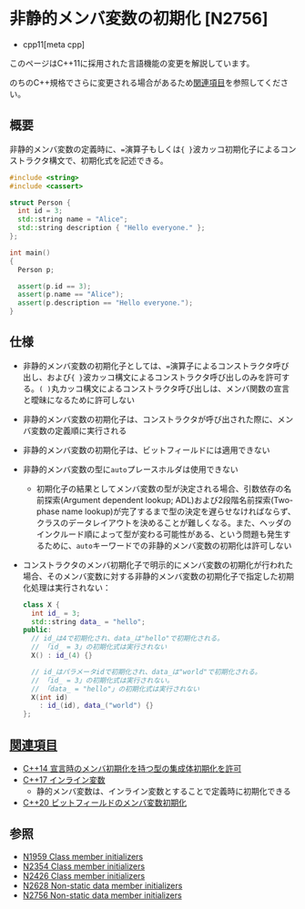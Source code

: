 # 非静的メンバ変数の初期化 [N2756]
* cpp11[meta cpp]

<!-- start lang caution -->

このページはC++11に採用された言語機能の変更を解説しています。

のちのC++規格でさらに変更される場合があるため[関連項目](#relative-page)を参照してください。

<!-- last lang caution -->

## 概要
非静的メンバ変数の定義時に、`=`演算子もしくは`{ }`波カッコ初期化子によるコンストラクタ構文で、初期化式を記述できる。

```cpp example
#include <string>
#include <cassert>

struct Person {
  int id = 3;
  std::string name = "Alice";
  std::string description { "Hello everyone." };
};

int main()
{
  Person p;

  assert(p.id == 3);
  assert(p.name == "Alice");
  assert(p.description == "Hello everyone.");
}
```


## 仕様
- 非静的メンバ変数の初期化子としては、`=`演算子によるコンストラクタ呼び出し、および`{ }`波カッコ構文によるコンストラクタ呼び出しのみを許可する。`( )`丸カッコ構文によるコンストラクタ呼び出しは、メンバ関数の宣言と曖昧になるために許可しない
- 非静的メンバ変数の初期化子は、コンストラクタが呼び出された際に、メンバ変数の定義順に実行される
- 非静的メンバ変数の初期化子は、ビットフィールドには適用できない
- 非静的メンバ変数の型に`auto`プレースホルダは使用できない
    - 初期化子の結果としてメンバ変数の型が決定される場合、引数依存の名前探索(Argument dependent lookup; ADL)および2段階名前探索(Two-phase name lookup)が完了するまで型の決定を遅らせなければならず、クラスのデータレイアウトを決めることが難しくなる。また、ヘッダのインクルード順によって型が変わる可能性がある、という問題も発生するために、`auto`キーワードでの非静的メンバ変数の初期化は許可しない
- コンストラクタのメンバ初期化子で明示的にメンバ変数の初期化が行われた場合、そのメンバ変数に対する非静的メンバ変数の初期化子で指定した初期化処理は実行されない：

    ```cpp
    class X {
      int id_ = 3;
      std::string data_ = "hello";
    public:
      // id_は4で初期化され、data_は"hello"で初期化される。
      // 「id_ = 3」の初期化式は実行されない
      X() : id_(4) {}

      // id_はパラメータidで初期化され、data_は"world"で初期化される。
      // 「id_ = 3」の初期化式は実行されない。
      // 「data_ = "hello"」の初期化式は実行されない
      X(int id)
        : id_(id), data_("world") {}
    };
    ```


## <a id="relative-page" href="#relative-page">関連項目</a>
- [C++14 宣言時のメンバ初期化を持つ型の集成体初期化を許可](/lang/cpp14/member_initializers_and_aggregates.md)
- [C++17 インライン変数](/lang/cpp17/inline_variables.md)
    - 静的メンバ変数は、インライン変数とすることで定義時に初期化できる
- [C++20 ビットフィールドのメンバ変数初期化](/lang/cpp20/default_member_initializers_for_bit_fields.md)


## 参照
- [N1959 Class member initializers](http://www.open-std.org/jtc1/sc22/wg21/docs/papers/2006/n1959.pdf)
- [N2354 Class member initializers](http://www.open-std.org/jtc1/sc22/wg21/docs/papers/2007/n2354.htm)
- [N2426 Class member initializers](http://www.open-std.org/jtc1/sc22/wg21/docs/papers/2007/n2426.htm)
- [N2628 Non-static data member initializers](http://www.open-std.org/jtc1/sc22/wg21/docs/papers/2008/n2628.html)
- [N2756 Non-static data member initializers](http://www.open-std.org/JTC1/SC22/WG21/docs/papers/2008/n2756.htm)
